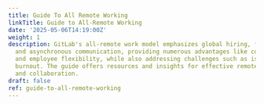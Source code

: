 ```yaml
---
title: Guide To All Remote Working
linkTitle: Guide to All-Remote Working
date: '2025-05-06T14:19:00Z'
weight: 1
description: GitLab's all-remote work model emphasizes global hiring, flexible hours,
  and asynchronous communication, providing numerous advantages like cost savings
  and employee flexibility, while also addressing challenges such as isolation and
  burnout. The guide offers resources and insights for effective remote management
  and collaboration.
draft: false
ref: guide-to-all-remote-working
---
```


